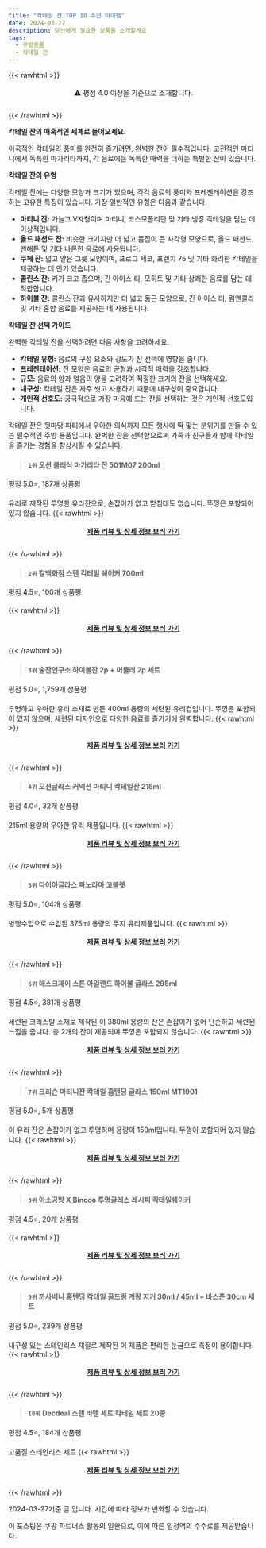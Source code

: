 ```yaml
---
title: "칵테일 잔 TOP 10 추천 아이템"
date: 2024-03-27
description: 당신에게 필요한 상품을 소개할게요
tags:
  - 주방용품
  - 칵테일 잔
---
```

{{< rawhtml >}}<div class="toc" style="text-align: center; height: 50px; line-height: 2;">  <p>⚠️ 평점 4.0 이상을 기준으로 소개합니다.<br></p></div> {{< /rawhtml >}}

**칵테일 잔의 매혹적인 세계로 들어오세요.**

이국적인 칵테일의 풍미를 완전히 즐기려면, 완벽한 잔이 필수적입니다. 고전적인 마티니에서 독특한 마가리타까지, 각 음료에는 독특한 매력을 더하는 특별한 잔이 있습니다.

**칵테일 잔의 유형**

칵테일 잔에는 다양한 모양과 크기가 있으며, 각각 음료의 풍미와 프레젠테이션을 강조하는 고유한 특징이 있습니다. 가장 일반적인 유형은 다음과 같습니다.

* **마티니 잔:** 가늘고 V자형이며 마티니, 코스모폴리탄 및 기타 냉장 칵테일을 담는 데 이상적입니다.
* **올드 패션드 잔:** 비슷한 크기지만 더 넓고 몸집이 큰 사각형 모양으로, 올드 패션드, 맨해튼 및 기타 나른한 음료에 사용됩니다.
* **쿠페 잔:** 넓고 얕은 그릇 모양이며, 프로그 세코, 프렌치 75 및 기타 화려한 칵테일을 제공하는 데 인기 있습니다.
* **콜린스 잔:** 키가 크고 좁으며, 긴 아이스 티, 모히토 및 기타 상쾌한 음료를 담는 데 적합합니다.
* **하이볼 잔:** 콜린스 잔과 유사하지만 더 넓고 둥근 모양으로, 긴 아이스 티, 럼앤콜라 및 기타 혼합 음료를 제공하는 데 사용됩니다.

**칵테일 잔 선택 가이드**

완벽한 칵테일 잔을 선택하려면 다음 사항을 고려하세요.

* **칵테일 유형:** 음료의 구성 요소와 강도가 잔 선택에 영향을 줍니다.
* **프레젠테이션:** 잔 모양은 음료의 균형과 시각적 매력을 강조합니다.
* **규모:** 음료의 양과 얼음의 양을 고려하여 적절한 크기의 잔을 선택하세요.
* **내구성:** 칵테일 잔은 자주 씻고 사용하기 때문에 내구성이 중요합니다.
* **개인적 선호도:** 궁극적으로 가장 마음에 드는 잔을 선택하는 것은 개인적 선호도입니다.

칵테일 잔은 뒷마당 파티에서 우아한 의식까지 모든 행사에 딱 맞는 분위기를 만들 수 있는 필수적인 주방 용품입니다. 완벽한 잔을 선택함으로써 가족과 친구들과 함께 칵테일을 즐기는 경험을 향상시킬 수 있습니다.


>#### `1위` 오션 클래식 마가리타 잔 501M07 200ml
평점 5.0⭐, 187개 상품평

유리로 제작된 투명한 유리잔으로, 손잡이가 없고 받침대도 없습니다. 뚜껑은 포함되어 있지 않습니다.
{{< rawhtml >}}<div class="toc" style="text-align: center; height: 50px; line-height: 2;"><p><b><a href="https://link.coupang.com/re/AFFSDP?lptag=AF5033054&pageKey=5354316891&itemId=7883038506&vendorItemId=75172547434&traceid=V0-153-48cc79e155dd70f9&requestid=20240327171106896042570953&token=31850B%7CGM">제품 리뷰 및 상세 정보 보러 가기</a></b><br></p> </div>{{< /rawhtml >}}

>#### `2위` 칼백화점 스텐 칵테일 쉐이커 700ml
평점 4.5⭐, 100개 상품평


{{< rawhtml >}}<div class="toc" style="text-align: center; height: 50px; line-height: 2;"><p><b><a href="https://link.coupang.com/re/AFFSDP?lptag=AF5033054&pageKey=5545973258&itemId=8748817847&vendorItemId=76035785188&traceid=V0-153-7e2bc417ebdf8a22&requestid=20240327171106896042570953&token=31850B%7CGM">제품 리뷰 및 상세 정보 보러 가기</a></b><br></p> </div>{{< /rawhtml >}}

>#### `3위` 술잔연구소 하이볼잔 2p + 머들러 2p 세트
평점 5.0⭐, 1,759개 상품평

투명하고 우아한 유리 소재로 만든 400ml 용량의 세련된 유리컵입니다. 뚜껑은 포함되어 있지 않으며, 세련된 디자인으로 다양한 음료를 즐기기에 완벽합니다.
{{< rawhtml >}}<div class="toc" style="text-align: center; height: 50px; line-height: 2;"><p><b><a href="https://link.coupang.com/re/AFFSDP?lptag=AF5033054&pageKey=7445057010&itemId=19368982406&vendorItemId=87008729674&traceid=V0-153-96b53549556a836c&requestid=20240327171106896042570953&token=31850B%7CGM">제품 리뷰 및 상세 정보 보러 가기</a></b><br></p> </div>{{< /rawhtml >}}

>#### `4위` 오션글라스 커넥션 마티니 칵테일잔 215ml
평점 4.0⭐, 32개 상품평

215ml 용량의 우아한 유리 제품입니다.
{{< rawhtml >}}<div class="toc" style="text-align: center; height: 50px; line-height: 2;"><p><b><a href="https://link.coupang.com/re/AFFSDP?lptag=AF5033054&pageKey=2122790065&itemId=3602278787&vendorItemId=89046899636&traceid=V0-153-27871a890ccf789b&requestid=20240327171106896042570953&token=31850B%7CGM">제품 리뷰 및 상세 정보 보러 가기</a></b><br></p> </div>{{< /rawhtml >}}

>#### `5위` 다이아글라스 파노라마 고블렛
평점 5.0⭐, 104개 상품평

병행수입으로 수입된 375ml 용량의 무지 유리제품입니다.
{{< rawhtml >}}<div class="toc" style="text-align: center; height: 50px; line-height: 2;"><p><b><a href="https://link.coupang.com/re/AFFSDP?lptag=AF5033054&pageKey=24200906&itemId=94216227&vendorItemId=3167029626&traceid=V0-153-be7a99836fb3b08e&requestid=20240327171106896042570953&token=31850B%7CGM">제품 리뷰 및 상세 정보 보러 가기</a></b><br></p> </div>{{< /rawhtml >}}

>#### `6위` 애스크제이 스톤 아일랜드 하이볼 글라스 295ml
평점 4.5⭐, 381개 상품평

세련된 크리스탈 소재로 제작된 이 380ml 용량의 잔은 손잡이가 없어 단순하고 세련된 느낌을 줍니다. 총 2개의 잔이 제공되며 뚜껑은 포함되지 않습니다.
{{< rawhtml >}}<div class="toc" style="text-align: center; height: 50px; line-height: 2;"><p><b><a href="https://link.coupang.com/re/AFFSDP?lptag=AF5033054&pageKey=6979082282&itemId=17042880168&vendorItemId=84217678850&traceid=V0-153-0aa6420092069ee3&requestid=20240327171106896042570953&token=31850B%7CGM">제품 리뷰 및 상세 정보 보러 가기</a></b><br></p> </div>{{< /rawhtml >}}

>#### `7위` 크리슨 마티니잔 칵테일 홈텐딩 글라스 150ml MT1901
평점 5.0⭐, 5개 상품평

이 유리 잔은 손잡이가 없고 투명하며 용량이 150ml입니다. 뚜껑이 포함되어 있지 않습니다.
{{< rawhtml >}}<div class="toc" style="text-align: center; height: 50px; line-height: 2;"><p><b><a href="https://link.coupang.com/re/AFFSDP?lptag=AF5033054&pageKey=7480139947&itemId=19537024166&vendorItemId=86645376289&traceid=V0-153-73c5cb71bf236143&requestid=20240327171106896042570953&token=31850B%7CGM">제품 리뷰 및 상세 정보 보러 가기</a></b><br></p> </div>{{< /rawhtml >}}

>#### `8위` 아소공방 X Bincoo 투명글레스 레시피 칵테일쉐이커
평점 4.5⭐, 20개 상품평


{{< rawhtml >}}<div class="toc" style="text-align: center; height: 50px; line-height: 2;"><p><b><a href="https://link.coupang.com/re/AFFSDP?lptag=AF5033054&pageKey=6876049824&itemId=16464201706&vendorItemId=86714112323&traceid=V0-153-238e8b290ca91cc2&requestid=20240327171106896042570953&token=31850B%7CGM">제품 리뷰 및 상세 정보 보러 가기</a></b><br></p> </div>{{< /rawhtml >}}

>#### `9위` 까사베니 홈텐딩 칵테일 골드링 계량 지거 30ml / 45ml + 바스푼 30cm 세트
평점 5.0⭐, 239개 상품평

내구성 있는 스테인리스 재질로 제작된 이 제품은 편리한 눈금으로 측정이 용이합니다.
{{< rawhtml >}}<div class="toc" style="text-align: center; height: 50px; line-height: 2;"><p><b><a href="https://link.coupang.com/re/AFFSDP?lptag=AF5033054&pageKey=7523191261&itemId=19735832991&vendorItemId=86839649640&traceid=V0-153-9bdaf1019d2a4f39&requestid=20240327171106896042570953&token=31850B%7CGM">제품 리뷰 및 상세 정보 보러 가기</a></b><br></p> </div>{{< /rawhtml >}}

>#### `10위` Decdeal 스텐 바텐 세트 칵테일 세트 20종
평점 4.5⭐, 184개 상품평

고품질 스테인리스 세트
{{< rawhtml >}}<div class="toc" style="text-align: center; height: 50px; line-height: 2;"><p><b><a href="https://link.coupang.com/re/AFFSDP?lptag=AF5033054&pageKey=6099773659&itemId=11423410356&vendorItemId=84993504818&traceid=V0-153-c5f831d0d8ae6a87&requestid=20240327171106896042570953&token=31850B%7CGM">제품 리뷰 및 상세 정보 보러 가기</a></b><br></p> </div>{{< /rawhtml >}}


2024-03-27기준 글 입니다.
시간에 따라 정보가 변화할 수 있습니다.

이 포스팅은 쿠팡 파트너스 활동의 일환으로, 이에 따른 일정액의 수수료를 제공받습니다.
